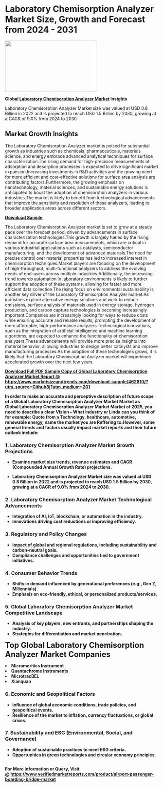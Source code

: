 <H1>Laboratory Chemisorption Analyzer Market Size, Growth and Forecast from 2024 - 2031</H1><img class="aligncenter size-medium wp-image-584254" src="https://thirdeyenews.in/wp-content/uploads/2024/09/Global-Market-Research-300x168.jpeg" alt="" width="300" height="168" /><p><strong>Global&nbsp;<a href="https://www.marketsizeandtrends.com/download-sample/462610/?utm_source=Github8j?utm_medium=201">Laboratory Chemisorption Analyzer Market</a> Insights</strong></p><p>Laboratory Chemisorption Analyzer Market size was valued at USD 0.8 Billion in 2022 and is projected to reach USD 1.5 Billion by 2030, growing at a CAGR of 9.0% from 2024 to 2030.</p><p><h2>Market Growth Insights</h2> <p>The Laboratory Chemisorption Analyzer market is poised for substantial growth as industries such as chemicals, pharmaceuticals, materials science, and energy embrace advanced analytical techniques for surface characterization.The rising demand for high-precision measurements of adsorption and desorption processes is expected to drive significant market expansion.Increasing investments in R&D activities and the growing need for more efficient and cost-effective solutions for surface area analysis are contributing factors.Furthermore, the growing emphasis on nanotechnology, material sciences, and sustainable energy solutions is anticipated to boost the adoption of chemisorption analyzers in various industries.The market is likely to benefit from technological advancements that improve the sensitivity and resolution of these analyzers, leading to broader application areas across different sectors.</p> <p><strong><a href="sample_download_link">Download Sample</a></strong></p> <p>The Laboratory Chemisorption Analyzer market is set to grow at a steady pace over the forecast period, driven by advancements in surface characterization technologies.This growth is largely fueled by the rising demand for accurate surface area measurements, which are critical in various industrial applications such as catalysts, semiconductor manufacturing, and the development of advanced materials.The need for precise control over material properties has led to increased interest in chemisorption techniques.Market players are focusing on the development of high-throughput, multi-functional analyzers to address the evolving needs of end-users across multiple industries.Additionally, the increasing trend towards automation in laboratory environments is likely to further support the adoption of these systems, allowing for faster and more efficient data collection.The rising focus on environmental sustainability is another key driver of the Laboratory Chemisorption Analyzer market.As industries explore alternative energy solutions and work to reduce emissions, surface analysis of materials used in energy storage, hydrogen production, and carbon capture technologies is becoming increasingly important.Companies are increasingly looking for ways to reduce costs while ensuring accurate and reliable results, prompting the development of more affordable, high-performance analyzers.Technological innovations, such as the integration of artificial intelligence and machine learning algorithms, are expected to enhance the functionality of chemisorption analyzers.These advancements will provide more precise insights into material behavior, allowing industries to design better catalysts and improve manufacturing processes.As the adoption of these technologies grows, it is likely that the Laboratory Chemisorption Analyzer market will experience accelerated growth over the next few years.<p><strong><a href="get_more_link"></p><p><span class=""><strong>Download Full PDF Sample Copy of Global Laboratory Chemisorption Analyzer Market Report</strong> @ <a href="https://www.marketsizeandtrends.com/download-sample/462610/?utm_source=Github8j?utm_medium=201" target="_blank">https://www.marketsizeandtrends.com/download-sample/462610/?utm_source=Github8j?utm_medium=201</a></span></p><p>In order to make an accurate and perceptive description of future scope of a Global&nbsp;Laboratory Chemisorption Analyzer Market Market as Global&nbsp;Laboratory Chemisorption Analyzer Market Market of 2025, you need to describe a clear Vision &ndash; What Industry or Linda can you think of for example: Quote from a Technology, healthcare, automotive, renewable energy, name the market you are Reffering to.However, some general trends and factors usually impact market reports and their future outlook include:</p><h3>1.&nbsp;<strong>Laboratory Chemisorption Analyzer Market Growth Projections</strong></h3><ul><li>Examine market size trends, revenue estimates and CAGR (Compounded Annual Growth Rate) projections.</li><li><p>Laboratory Chemisorption Analyzer Market size was valued at USD 0.8 Billion in 2022 and is projected to reach USD 1.5 Billion by 2030, growing at a CAGR of 9.0% from 2024 to 2030.</p></li></ul><h3>2.&nbsp;<strong>Laboratory Chemisorption Analyzer Market Technological Advancements</strong></h3><ul><li>Integration of AI, IoT, blockchain, or automation in the industry.</li><li>Innovations driving cost reductions or improving efficiency.</li></ul><h3>3.&nbsp;<strong>Regulatory and Policy Changes</strong></h3><ul><li>Impact of global and regional regulations, including sustainability and carbon-neutral goals.</li><li>Compliance challenges and opportunities tied to government initiatives.</li></ul><h3>4.&nbsp;<strong>Consumer Behavior Trends</strong></h3><ul><li>Shifts in demand influenced by generational preferences (e.g., Gen Z, Millennials).</li><li>Emphasis on eco-friendly, ethical, or personalized products/services.</li></ul><h3>5.&nbsp;<strong>Global Laboratory Chemisorption Analyzer Market Competitive Landscape</strong></h3><ul><li>Analysis of key players, new entrants, and partnerships shaping the industry.</li><li>Strategies for differentiation and market penetration.</li></ul><p data-pm-slice="1 1 []"><span style="color: inherit; font-family: inherit; font-size: 25px;">Top Global Laboratory Chemisorption Analyzer Market Companies</span></p><div class="" data-test-id=""><p><li>Micromeritics Instrument</li><li> Quantachrome Instruments</li><li> MicrotracBEL</li><li> Xianquan</li></p></div><h3>6.&nbsp;<strong>Economic and Geopolitical Factors</strong></h3><ul><li>Influence of global economic conditions, trade policies, and geopolitical events.</li><li>Resilience of the market to inflation, currency fluctuations, or global crises.</li></ul><h3>7.&nbsp;<strong>Sustainability and ESG (Environmental, Social, and Governance)</strong></h3><ul><li>Adoption of sustainable practices to meet ESG criteria.</li><li>Opportunities in green technologies and circular economy principles.</li></ul><h2><strong style="font-size: 14px;">For More Information or Query, Visit @&nbsp;</strong><a style="background-color: #ffffff; font-size: 14px;" href="https://www.marketsizeandtrends.com/report/laboratory-chemisorption-analyzer-market/" target="_blank">https://www.verifiedmarketreports.com/product/airport-passenger-boarding-bridge-market</a></h2>